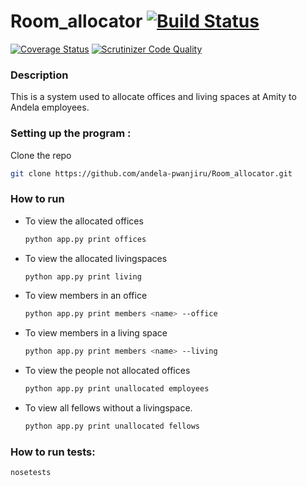   # Room_allocator [![Build Status](https://travis-ci.org/andela-pwanjiru/Room_allocator.svg?branch=feature-review)](https://travis-ci.org/andela-pwanjiru/Room_allocator) 
[![Coverage Status](https://coveralls.io/repos/github/andela-pwanjiru/Room_allocator/badge.svg?branch=feature-review)](https://coveralls.io/github/andela-pwanjiru/Room_allocator?branch=feature-review)
[![Scrutinizer Code Quality](https://scrutinizer-ci.com/g/andela-pwanjiru/room_allocator/badges/quality-score.png?b=feature-review)](https://scrutinizer-ci.com/g/andela-pwanjiru/room_allocator/?branch=feature-review)


### Description

This is a system used to allocate offices and living spaces at Amity to Andela employees.

### Setting up the program :


Clone the repo

  ```bash
  git clone https://github.com/andela-pwanjiru/Room_allocator.git
  ```

### How to run

* To view the allocated offices
  ```bash
  python app.py print offices 
  ```

* To view the allocated livingspaces
  ```bash
  python app.py print living
  ```

* To view members in an office
  ```bash
  python app.py print members <name> --office
  ```

* To view members in a living space
  ```bash
  python app.py print members <name> --living
  ```

* To view the people not allocated offices
  ```bash
  python app.py print unallocated employees
  ```

* To view all fellows without a livingspace.
  ```bash
  python app.py print unallocated fellows
  ```

### How to run tests:
```bash
nosetests
```
